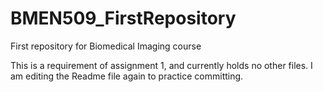 # BMEN509_FirstRepository
First repository for Biomedical Imaging course

This is a requirement of assignment 1, and currently holds no other files.
I am editing the Readme file again to practice committing.
